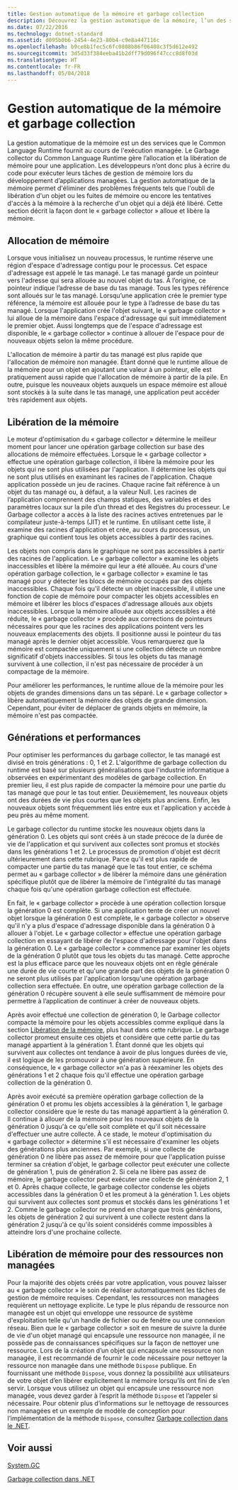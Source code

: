 ```yaml
---
title: Gestion automatique de la mémoire et garbage collection
description: Découvrez la gestion automatique de la mémoire, l’un des services que le Common Language Runtime fournit au cours de l’exécution managée.
ms.date: 07/22/2016
ms.technology: dotnet-standard
ms.assetid: d095b0b6-2454-4e23-80b4-c9e8a447116c
ms.openlocfilehash: b9ce8b1fec5c6fc0808b86f06408c3f5d612e492
ms.sourcegitcommit: 3d5d33f384eeba41b2dff79d096f47ccc8d8f03d
ms.translationtype: HT
ms.contentlocale: fr-FR
ms.lasthandoff: 05/04/2018
---
```

# <a name="automatic-memory-management-and-garbage-collection"></a>Gestion automatique de la mémoire et garbage collection

La gestion automatique de la mémoire est un des services que le Common Language Runtime fournit au cours de l'exécution managée. Le Garbage collector du Common Language Runtime gère l’allocation et la libération de mémoire pour une application. Les développeurs n’ont donc plus à écrire du code pour exécuter leurs tâches de gestion de mémoire lors du développement d’applications managées. La gestion automatique de la mémoire permet d'éliminer des problèmes fréquents tels que l'oubli de libération d'un objet ou les fuites de mémoire ou encore les tentatives d'accès à la mémoire à la recherche d'un objet qui a déjà été libéré. Cette section décrit la façon dont le « garbage collector » alloue et libère la mémoire.

## <a name="allocating-memory"></a>Allocation de mémoire

Lorsque vous initialisez un nouveau processus, le runtime réserve une région d'espace d'adressage contigu pour le processus. Cet espace d'adressage est appelé le tas managé. Le tas managé garde un pointeur vers l'adresse qui sera allouée au nouvel objet du tas. À l’origine, ce pointeur indique l’adresse de base du tas managé. Tous les types référence sont alloués sur le tas managé. Lorsqu’une application crée le premier type référence, la mémoire est allouée pour le type à l’adresse de base du tas managé. Lorsque l'application crée l'objet suivant, le « garbage collector » lui alloue de la mémoire dans l'espace d'adressage qui suit immédiatement le premier objet. Aussi longtemps que de l'espace d'adressage est disponible, le « garbage collector » continue à allouer de l'espace pour de nouveaux objets selon la même procédure.

L'allocation de mémoire à partir du tas managé est plus rapide que l'allocation de mémoire non managée. Étant donné que le runtime alloue de la mémoire pour un objet en ajoutant une valeur à un pointeur, elle est pratiquement aussi rapide que l'allocation de mémoire à partir de la pile. En outre, puisque les nouveaux objets auxquels un espace mémoire est alloué sont stockés à la suite dans le tas managé, une application peut accéder très rapidement aux objets.

## <a name="releasing-memory"></a>Libération de la mémoire

Le moteur d'optimisation du « garbage collector » détermine le meilleur moment pour lancer une opération garbage collection sur base des allocations de mémoire effectuées. Lorsque le « garbage collector » effectue une opération garbage collection, il libère la mémoire pour les objets qui ne sont plus utilisées par l'application. Il détermine les objets qui ne sont plus utilisés en examinant les racines de l'application. Chaque application possède un jeu de racines. Chaque racine fait référence à un objet du tas managé ou, à défaut, a la valeur Null. Les racines de l’application comprennent des champs statiques, des variables et des paramètres locaux sur la pile d’un thread et des Registres du processeur. Le Garbage collector a accès à la liste des racines actives entretenues par le compilateur juste-à-temps (JIT) et le runtime. En utilisant cette liste, il examine des racines d'application et crée, au cours du processus, un graphique qui contient tous les objets accessibles à partir des racines.

Les objets non compris dans le graphique ne sont pas accessibles à partir des racines de l'application. Le « garbage collector » examine les objets inaccessibles et libère la mémoire qui leur a été allouée. Au cours d'une opération garbage collection, le « garbage collector » examine le tas managé pour y détecter les blocs de mémoire occupés par des objets inaccessibles. Chaque fois qu'il détecte un objet inaccessible, il utilise une fonction de copie de mémoire pour compacter les objets accessibles en mémoire et libérer les blocs d'espaces d'adressage alloués aux objets inaccessibles. Lorsque la mémoire allouée aux objets accessibles a été réduite, le « garbage collector » procède aux corrections de pointeurs nécessaires pour que les racines des applications pointent vers les nouveaux emplacements des objets. Il positionne aussi le pointeur du tas managé après le dernier objet accessible. Vous remarquerez que la mémoire est compactée uniquement si une collection détecte un nombre significatif d'objets inaccessibles. Si tous les objets du tas managé survivent à une collection, il n'est pas nécessaire de procéder à un compactage de la mémoire.

Pour améliorer les performances, le runtime alloue de la mémoire pour les objets de grandes dimensions dans un tas séparé. Le « garbage collector » libère automatiquement la mémoire des objets de grande dimension. Cependant, pour éviter de déplacer de grands objets en mémoire, la mémoire n'est pas compactée.

## <a name="generations-and-performance"></a>Générations et performances

Pour optimiser les performances du garbage collector, le tas managé est divisé en trois générations : 0, 1 et 2. L'algorithme de garbage collection du runtime est basé sur plusieurs généralisations que l'industrie informatique a observées en expérimentant des modèles de garbage collection. En premier lieu, il est plus rapide de compacter la mémoire pour une partie du tas managé que pour le tas tout entier. Deuxièmement, les nouveaux objets ont des durées de vie plus courtes que les objets plus anciens. Enfin, les nouveaux objets sont fréquemment liés entre eux et l'application y accède à peu près au même moment.

Le garbage collector du runtime stocke les nouveaux objets dans la génération 0. Les objets qui sont créés à un stade précoce de la durée de vie de l'application et qui survivent aux collectes sont promus et stockés dans les générations 1 et 2. Le processus de promotion d'objet est décrit ultérieurement dans cette rubrique. Parce qu'il est plus rapide de compacter une partie du tas managé que le tas tout entier, ce schéma permet au « garbage collector » de libérer la mémoire dans une génération spécifique plutôt que de libérer la mémoire de l'intégralité du tas managé chaque fois qu'une opération garbage collection est effectuée.

En fait, le « garbage collector » procède à une opération collection lorsque la génération 0 est complète. Si une application tente de créer un nouvel objet lorsque la génération 0 est complète, le « garbage collector » observe qu'il n'y a plus d'espace d'adressage disponible dans la génération 0 à allouer à l'objet. Le « garbage collector » effectue une opération garbage collection en essayant de libérer de l'espace d'adressage pour l'objet dans la génération 0. Le « garbage collector » commence par examiner les objets de la génération 0 plutôt que tous les objets du tas managé. Cette approche est la plus efficace parce que les nouveaux objets ont en règle générale une durée de vie courte et qu'une grande part des objets de la génération 0 ne seront plus utilisés par l'application lorsqu'une opération garbage collection sera effectuée. En outre, une opération garbage collection de la génération 0 récupère souvent à elle seule suffisamment de mémoire pour permettre à l’application de continuer à créer de nouveaux objets.

Après avoir effectué une collection de génération 0, le Garbage collector compacte la mémoire pour les objets accessibles comme expliqué dans la section [Libération de la mémoire](#releasing-memory), plus haut dans cette rubrique. Le garbage collector promeut ensuite ces objets et considère que cette partie du tas managé appartient à la génération 1. Étant donné que les objets qui survivent aux collectes ont tendance à avoir de plus longues durées de vie, il est logique de les promouvoir à une génération supérieure. En conséquence, le « garbage collector »n'a pas à réexaminer les objets des générations 1 et 2 chaque fois qu'il effectue une opération garbage collection de la génération 0.

Après avoir exécuté sa première opération garbage collection de la génération 0 et promu les objets accessibles à la génération 1, le garbage collector considère que le reste du tas managé appartient à la génération 0. Il continue à allouer de la mémoire pour les nouveaux objets de la génération 0 jusqu'à ce qu'elle soit complète et qu'il soit nécessaire d'effectuer une autre collecte. À ce stade, le moteur d'optimisation du « garbage collector » détermine s'il est nécessaire d'examiner les objets des générations plus anciennes. Par exemple, si une collecte de génération 0 ne libère pas assez de mémoire pour que l'application puisse terminer sa création d'objet, le garbage collector peut exécuter une collecte de génération 1, puis de génération 2. Si cela ne libère pas assez de mémoire, le garbage collector peut exécuter une collecte de génération 2, 1 et 0. Après chaque collecte, le garbage collector condense les objets accessibles dans la génération 0 et les promeut à la génération 1. Les objets qui survivent aux collectes sont promus et stockés dans les générations 1 et 2. Comme le garbage collector ne prend en charge que trois générations, les objets de génération 2 qui survivent à une collecte restent dans la génération 2 jusqu'à ce qu'ils soient considérés comme impossibles à atteindre lors d'une prochaine collecte.

## <a name="releasing-memory-for-unmanaged-resources"></a>Libération de mémoire pour des ressources non managées

Pour la majorité des objets créés par votre application, vous pouvez laisser au « garbage collector » le soin de réaliser automatiquement les tâches de gestion de mémoire requises. Cependant, les ressources non managées requièrent un nettoyage explicite. Le type le plus répandu de ressource non managée est un objet qui enveloppe une ressource de système d'exploitation telle qu'un handle de fichier ou de fenêtre ou une connexion réseau. Bien que le « garbage collector » soit en mesure de suivre la durée de vie d'un objet managé qui encapsule une ressource non managée, il ne possède pas de connaissances spécifiques sur la façon de nettoyer une ressource. Lors de la création d’un objet qui encapsule une ressource non managée, il est recommandé de fournir le code nécessaire pour nettoyer la ressource non managée dans une méthode `Dispose` publique. En fournissant une méthode `Dispose`, vous donnez la possibilité aux utilisateurs de votre objet d’en libérer explicitement la mémoire lorsqu’ils ont fini de s’en servir. Lorsque vous utilisez un objet qui encapsule une ressource non managée, vous devez garder à l’esprit la méthode `Dispose` et l’appeler si nécessaire. Pour obtenir plus d’informations sur le nettoyage de ressources non managées et un exemple de modèle de conception pour l’implémentation de la méthode `Dispose`, consultez [Garbage collection dans le .NET](index.md).

## <a name="see-also"></a>Voir aussi

[System.GC](xref:System.GC)

[Garbage collection dans .NET](index.md)

